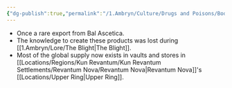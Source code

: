 ```yaml
---
{"dg-publish":true,"permalink":"/1.Ambryn/Culture/Drugs and Poisons/Body modification potions/"}
---
```


- Once a rare export from Bal Ascetica.
- The knowledge to create these products was lost during [[1.Ambryn/Lore/The Blight\|The Blight]].
- Most of the global supply now exists in vaults and stores in [[Locations/Regions/Kun Revantum/Kun Revantum Settlements/Revantum Nova/Revantum Nova\|Revantum Nova]]'s [[Locations/Upper Ring\|Upper Ring]].
